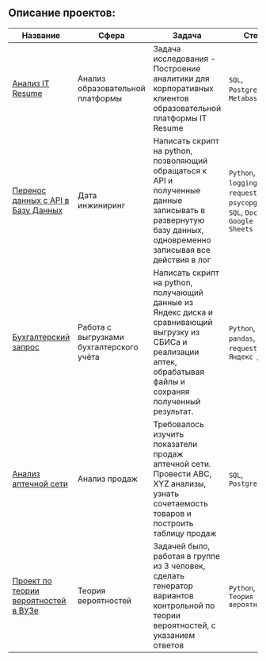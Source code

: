 
## Описание проектов:
|Название   	|Сфера   	| Задача   	|Стек   	|
|---	|---	|---	|---	|
|[Анализ IT Resume](https://github.com/Flaysar/Analyst_pet_projects/tree/main/IT_Resume_analysis) | Анализ образовательной платформы | Задача исследования - Построение аналитики для корпоративных клиентов образовательной платформы IT Resume | `SQL`, `PostgreSQL`, `Metabase`|
|[Перенос данных с API в Базу Данных](https://github.com/Flaysar/Analyst_pet_projects/tree/main/Parser_API_to_DB) | Дата инжиниринг | Написать скрипт на python, позволяющий обращаться к API и полученные данные записывать в развернутую базу данных, одновременно записывая все действия в лог | `Python`, `logging`, `requests`, `psycopg2`, `SQL`, `Docker`, `Google Sheets`|
|[Бухгалтерский запрос](https://github.com/Flaysar/Analyst_pet_projects/tree/main/Parser_API_to_DB) | Работа с выгрузками бухгалтерского учёта | Написать скрипт на python, получающий данные из Яндекс диска и сравнивающий выгрузку из СБИСа и реализации аптек, обрабатывая файлы и сохраняя полученный результат. | `Python`, `pandas`, `requests`, `Яндекс Диск`|
|[Анализ аптечной сети](https://github.com/Flaysar/Analyst_pet_projects/tree/main/Analysis%20of%20pharmacy%20network) | Анализ продаж | Требовалось изучить показатели продаж аптечной сети. Провести ABC, XYZ анализы, узнать сочетаемость товаров и построить таблицу продаж | `SQL`, `PostgreSQL`|
|[Проект по теории вероятностей в ВУЗе](https://github.com/Flaysar/Theory-of-probability-project) | Теория вероятностей| Задачей было, работая в группе из 3 человек, сделать генератор вариантов контрольной по теории вероятностей, с указанием ответов | `Python`, `Теория вероятностей`|
